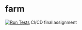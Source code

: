 # farm
[![Run Tests](https://github.com/MatthijsvanderPlas/farm/actions/workflows/run-tests.yaml/badge.svg)](https://github.com/MatthijsvanderPlas/farm/actions/workflows/run-tests.yaml)
CI/CD final assignment
